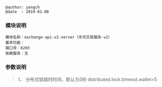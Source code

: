 ```
@author: yangch
@date  : 2019-01-08
```

### 模块说明 ###
```
模块名称：exchange-api-v2-server（币币交易服务-v2）
基本功能：
端口号：6203
依赖服务：无

```

### 参数说明 ###
> 1、 分布式锁超时时间，默认为5秒
    distributed.lock.timeout.wallet=5


